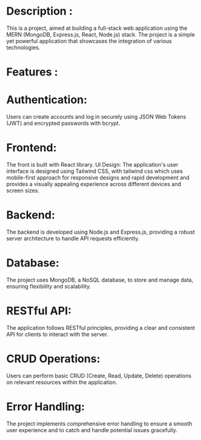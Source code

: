 # Description :
This is a project, aimed at building a full-stack web application using the MERN (MongoDB, Express.js, React, Node.js) stack. The project is a simple yet powerful application that showcases the integration of various technologies.

# Features :

# Authentication: 
Users can create accounts and log in securely using JSON Web Tokens (JWT) and encrypted passwords with bcrypt. 
# Frontend: 
The front is built with React library. UI Design: The application's user interface is designed using Tailwind CSS, with tailwind css which uses mobile-first approach for responsive designs and rapid development and provides a visually appealing experience across different devices and screen sizes.
# Backend: 
The backend is developed using Node.js and Express.js, providing a robust server architecture to handle API requests efficiently.
# Database: 
The project uses MongoDB, a NoSQL database, to store and manage data, ensuring flexibility and scalability. 
# RESTful API: 
The application follows RESTful principles, providing a clear and consistent API for clients to interact with the server. 
# CRUD Operations: 
Users can perform basic CRUD (Create, Read, Update, Delete) operations on relevant resources within the application.
# Error Handling: 
The project implements comprehensive error handling to ensure a smooth user experience and to catch and handle potential issues gracefully.

